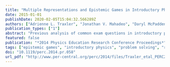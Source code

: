 ```yaml
---
title: "Multiple Representations and Epistemic Games in Introductory Physics Exam Solutions"
date: 2015-01-01
publishDate: 2020-02-05T15:04:32.566289Z
authors: ["Adrienne L. Traxler", "Jonathan V. Mahadeo", "Daryl McPadden", "Eric Brewe"]
publication_types: ["1"]
abstract: "Previous analysis of common exam questions in introductory physics at Florida International University has revealed differences in the number and type of epistemic games played by students in their solutions. Separated by course format (lecture/lab, lecture/lab/recitation, or inquiry-based), student work also shows varying use of multiple representational tools. Here we examine representation use in more detail to establish a descriptive picture of representation use across multiple instructors and course formats. We then compare these profiles with the epistemic games played by students, asking whether the same epistemic game shows the same pattern of representational tools across course types. We find that patterns of representation use vary by course format, but there are generally not clear representational “signatures” to uniquely identify epistemic games."
featured: false
publication: "*2014 Physics Education Research Conference Proceedings*"
tags: ["epistemic games", "introductory physics", "problem solving", "representation use"]
doi: "10.1119/perc.2014.pr.058"
url_pdf: "http://www.per-central.org/perc/2014/files/Traxler_etal_PERC2014_revised.pdf"
---
```


